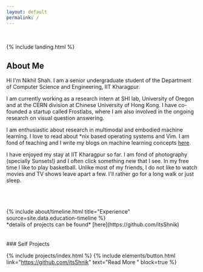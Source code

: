 ```yaml
---
layout: default
permalink: /
---
```

<br>

{% include landing.html %}



## **About Me**


Hi I'm Nikhil Shah. I am a senior undergraduate student of the Department of Computer Science and Engineering, IIT Kharagpur. 

I am currently working as a research intern at SHI lab, University of Oregon and at the CERN division at Chinese University of Hong Kong. I have co-founded a startup called Frostlabs, where I am also involved in the ongoing research on visual question answering. 

I am enthusiastic about research in multimodal and embodied machine learning. I love to read about \*nix based operating systems and Vim. I am fond of teaching and I write my blogs on machine learning concepts [here](https://learningturtle.github.io/Blog). 

I have enjoyed my stay at IIT Kharagpur so far. I am fond of photography (specially Sunsets!) and I often click something new that I see. In my free time I like to play basketball. Unlike most of my friends, I do not like to watch movies and TV shows leave apart a few. I'll rather go for a long walk or just sleep.

<br>
<br>
<br>


<div class="row">
{% include about/timeline.html title="Experience" source=site.data.education-timeline %}
</div >
*details of projects can be found* [here](https://github.com/itsShnik)

<br>
<br>
<br>
### Self Projects      

{% include projects/index.html %}
{% include elements/button.html link="https://github.com/itsShnik" text="Read More " block=true %}


